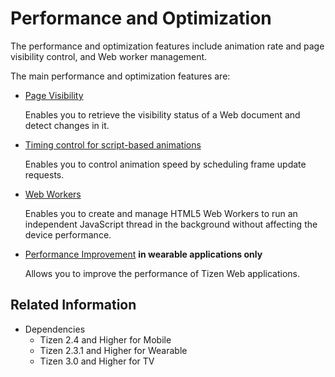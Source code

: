 # Performance and Optimization

The performance and optimization features include animation rate and page visibility control, and Web worker management.

The main performance and optimization features are:

- [Page Visibility](./page.md)

  Enables you to retrieve the visibility status of a Web document and detect changes in it.

- [Timing control for script-based animations](./timing-control.md)

  Enables you to control animation speed by scheduling frame update requests.

- [Web Workers](./web-workers.md)

  Enables you to create and manage HTML5 Web Workers to run an independent JavaScript thread in the background without affecting the device performance.

- [Performance Improvement](./performance-improvement.md) **in wearable applications only**

  Allows you to improve the performance of Tizen Web applications.

## Related Information
* Dependencies  
  - Tizen 2.4 and Higher for Mobile
  - Tizen 2.3.1 and Higher for Wearable
  - Tizen 3.0 and Higher for TV
